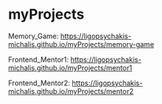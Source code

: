 # myProjects

Memory_Game: https://ligopsychakis-michalis.github.io/myProjects/memory-game

Frontend_Mentor1: https://ligopsychakis-michalis.github.io/myProjects/mentor1

Frontend_Mentor2: https://ligopsychakis-michalis.github.io/myProjects/mentor2
